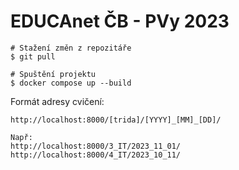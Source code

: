 # EDUCAnet ČB - PVy 2023

```
# Stažení změn z repozitáře
$ git pull

# Spuštění projektu
$ docker compose up --build
```

Formát adresy cvičení:
```
http://localhost:8000/[trida]/[YYYY]_[MM]_[DD]/
```
```
Např:
http://localhost:8000/3_IT/2023_11_01/
http://localhost:8000/4_IT/2023_10_11/
```